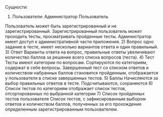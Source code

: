 Сущности:
  1) Пользователи:
    Администратор
    Пользователь

  Пользователь может быть зарегистрированный и не зарегистрированный.
  Зарегистрированный пользователь может проходить тесты, просматривать пройденные тесты.
  Администратор имеет доступ к административной части приложения.
  2) Вопрос
   одно задание в тесте, имеет несколько вариантов ответа и один правильный.
  3) Ответ
   Варианты ответа на вопрос, правильные ответы увеличивают количество баллов за решение всего списка вопросов (теста).
  4) Тест
  Тесты имеют категории по вопросам. Сортируются по категориям, содержат в себе вопросы. Завершенный тест со списком ответов и количеством набранных баллов становится пройденным, отображается у пользователя в списке завершенных тестов.
  5) Баллы
   Начисляются за выбор правильных ответов в тесте. Подсчитываются, сохраняются
  6) Список тестов по категориям
  отображает список тестов, отсортированных по выбранной категории
  7) Список пройденных тестов пользователя
  Список тестов, с зафиксированным выбором ответов и количеством баллов, полученных за его прохождение определенным зарегистрированным пользователем.
